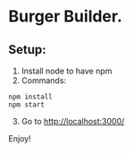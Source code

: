 # Burger Builder.

## Setup:
1. Install node to have npm
2. Commands:
```
npm install
npm start
```
3. Go to [http://localhost:3000/](http://localhost:3000/)

Enjoy!
